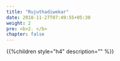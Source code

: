 ```yaml
---
title: "Rujuthadiwekar"
date: 2018-11-27T07:49:55+05:30
weight: 2
pre: <b>2. </b>
chapter: false
---
```


{{%children style="h4" description="" %}}

